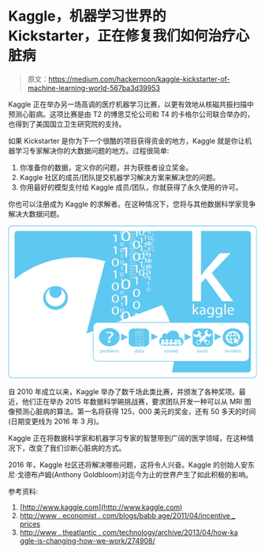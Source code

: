 # Kaggle，机器学习世界的 Kickstarter，正在修复我们如何治疗心脏病

> 原文：<https://medium.com/hackernoon/kaggle-kickstarter-of-machine-learning-world-567ba3d39953>

Kaggle 正在举办另一场高调的医疗机器学习比赛，以更有效地从核磁共振扫描中预测心脏病。这项比赛是由 T2 的博思艾伦公司和 T4 的卡格尔公司联合举办的，也得到了美国国立卫生研究院的支持。

如果 Kickstarter 是你为下一个很酷的项目获得资金的地方，Kaggle 就是你让机器学习专家解决你的大数据问题的地方。过程很简单:

1.  你准备你的数据，定义你的问题，并为获胜者设立奖金。
2.  Kaggle 社区的成员/团队提交机器学习解决方案来解决您的问题。
3.  你用最好的模型支付给 Kaggle 成员/团队，你就获得了永久使用的许可。

你也可以注册成为 Kaggle 的求解者。在这种情况下，您将与其他数据科学家竞争解决大数据问题。

![](img/0be412bb684678d384c1c8867ca8afbc.png)

自 2010 年成立以来，Kaggle 举办了数千场此类比赛，并颁发了各种奖项。最近，他们正在举办 2015 年数据科学碗挑战赛，要求团队开发一种可以从 MRI 图像预测心脏病的算法。第一名将获得 125，000 美元的奖金，还有 50 多天的时间(日期变更线为 2016 年 3 月)。

Kaggle 正在将数据科学家和机器学习专家的智慧带到广阔的医学领域，在这种情况下，改变了我们诊断心脏病的方式。

2016 年，Kaggle 社区还将解决哪些问题，这将令人兴奋。Kaggle 的创始人安东尼·戈德布卢姆(Anthony Goldbloom)对迄今为止的世界产生了如此积极的影响。

参考资料:

1.  [http://www.kaggle.com](http://www.kaggle.com)
2.  [http://www . economist . com/blogs/babb age/2011/04/incentive _ prices](http://www.economist.com/blogs/babbage/2011/04/incentive_prizes)
3.  [http://www . theatlantic . com/technology/archive/2013/04/how-ka ggle-is-changing-how-we-work/274908/](http://www.theatlantic.com/technology/archive/2013/04/how-kaggle-is-changing-how-we-work/274908/)